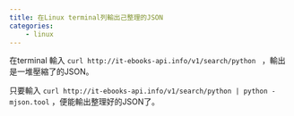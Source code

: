 ```yaml
---
title: 在Linux terminal列輸出己整理的JSON
categories:
    - linux
---
```

在terminal 輸入 ```curl http://it-ebooks-api.info/v1/search/python ``` ，輸出是一堆壓縮了的JSON。

只要輸入 ```curl http://it-ebooks-api.info/v1/search/python | python -mjson.tool``` ，便能輸出整理好的JSON了。
